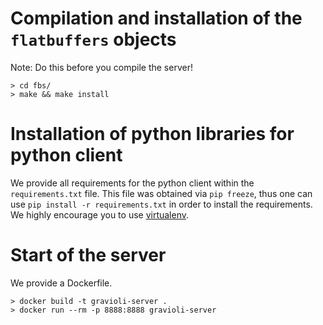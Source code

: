 # Compilation and installation of the `flatbuffers` objects
Note: Do this before you compile the server!
```
> cd fbs/
> make && make install
```

# Installation of python libraries for python client

We provide all requirements for the python client within the `requirements.txt` file.
This file was obtained via `pip freeze`, thus one can use `pip install -r requirements.txt` in order to install the requirements.
We highly encourage you to use [virtualenv](https://virtualenv.pypa.io).

# Start of the server
We provide a Dockerfile.
```
> docker build -t gravioli-server .
> docker run --rm -p 8888:8888 gravioli-server
```
